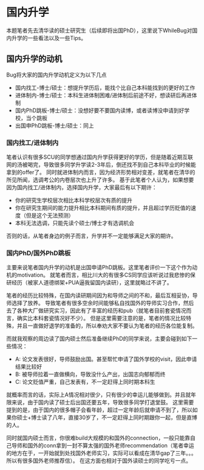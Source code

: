 # 国内升学

本题笔者先去清华读的硕士研究生（后续即将出国PhD），这里说下WhileBug对国内升学的一些看法以及一些Tips。

## 国内升学的动机

Bug将大家的国内升学动机定义为以下几点

- 国内找工-博士/硕士：想提升学历后，能找个比自己本科能找到的更好的工作
- 进体制内-博士/硕士：本科生进体制困难/进体制后前途不好，想读研后再进体制
- 国内PhD跳板-博士/硕士：没想好要不要国内读博，或者读博没申请到好学校，当个跳板
- 出国申PhD跳板-博士/硕士：同上

### 国内找工/进体制内

笔者认识有很多SCU的同学想通过国内升学获得更好的学历，但是随着近期互联网的汤被喝完，导致很多同学升学读2-3年后，倒还找不到自己本科毕业的时候能拿到的offer了。
同时就进体制内而言，因为经济形势相对变差，就笔者在清华的所见所闻，选调考公的内卷层次也上升了许多。
基于此笔者个人认为，如果想要因为国内找工/进体制内，选择国内升学，大家最后有以下期许：

- 你的研究生学校层次相比本科学校层次有质的提升
- 你在研究生期间的能力提升相比本科期间有质的提升，并且超过学历贬值的速度（但是这个无法预测）
- 本科无法选调，只能先读个硕士/博士才有选调机会

否则的话，从笔者身边的例子而言，升学并不一定能够满足大家的期许。

### 国内PhD/国外PhD跳板

主要来说笔者国内升学的动机是出国申请PhD跳板。这里笔者评价一下这个作为动机的motivation。
就笔者而言，相比川大的有很多CS同学应该听说过我悲惨的保研经历（被家人道德绑架+PUA逼我留国内读研），这里就略过不讲了。

笔者的经历比较特殊，在国内读研期间因为和导师之间的不和，最后互相妥协，导师选择了放养。
导致笔者有很多空余时间能够私自找国外的导师实习合作，然后去了各种大厂做研究实习，因此有了丰富的经历和pub（就笔者目前套瓷情况而言，确实比本科套瓷情况好不少）。
但是这里需要注意的是，笔者的情况比较特殊，并且一直做好退学的准备的，所以奉劝大家不要认为笔者的经历各位能复制。

而就我观察的周边读了国内硕士然后准备继续PhD的同学来说，主要会碰到如下一些情况：

- A: 论文发表很好，导师鼓励出国。甚至帮忙申请了国外学校的visit，因此申请结果比较好
- B: 被导师拉着一直做横向，导致没什么产出，出国志向郁郁而终
- C: 论文贬值严重，自己发表有，不一定赶得上同时期本科生

就概率而言的话，实际上A情况相对很少，只有很少的幸运儿能够做到。并且就年限来说，由于国内读了硕士后出国还要五年，导致很多同学打退堂鼓。
这里需要提到的是，由于国内的很多帽子会看年龄，超过一定年龄后就申请不到了，所以如果你硕士+博士读了八年，直接30岁了，不一定赶得上同时期跟你一起，但是直博的人。

同时就国内硕士而言，你很难build大规模的和国外的connection，一般只能靠自己导师和国外的conn拿到一封不算太强的国外老师recommendation（笔者幸运的地方在于，一开始就到处找国外老师实习，实际可以看成在清华gap了三年。。。所以有很多国外老师推荐信）。
在这方面也相对于国外读硕士的同学吃亏一点。